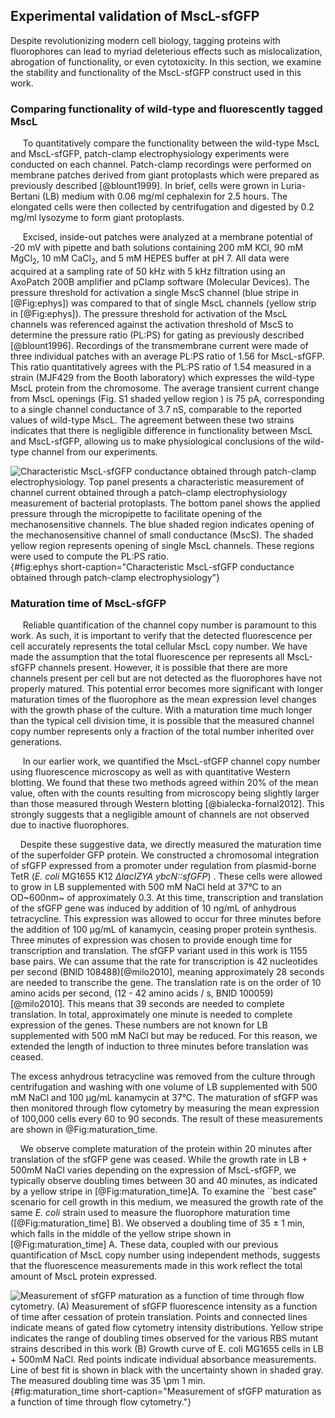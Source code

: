 ## Experimental validation of MscL-sfGFP
Despite revolutionizing modern cell biology, tagging proteins with
fluorophores can lead to myriad deleterious effects such as mislocalization,
abrogation of functionality, or even cytotoxicity. In this section, we
examine the stability and functionality of the MscL-sfGFP construct used in
this work.

### Comparing functionality of wild-type and fluorescently tagged MscL
&nbsp;&nbsp;&nbsp;&nbsp; To quantitatively compare the functionality between
the wild-type MscL and MscL-sfGFP, patch-clamp electrophysiology experiments
were conducted on each channel. Patch-clamp recordings were performed 
on membrane patches derived from giant protoplasts which were prepared as
previously described [@blount1999]. In brief, cells were grown in
Luria-Bertani (LB) medium with 0.06 mg/ml cephalexin for 2.5 hours. The
elongated cells were then collected by centrifugation and digested by 0.2
mg/ml lysozyme to form giant protoplasts.

&nbsp;&nbsp;&nbsp;&nbsp; Excised, inside-out patches were analyzed at a
membrane potential of -20 mV with pipette and bath solutions containing 200
mM KCl, 90 mM MgCl$_2$, 10 mM CaCl$_2$, and 5 mM HEPES buffer at pH 7. All
data were acquired at a sampling rate of 50 kHz with 5 kHz filtration using
an AxoPatch 200B amplifier and pClamp software (Molecular Devices). The
pressure threshold for activation a single MscS channel (blue stripe in
[@Fig:ephys]) was compared to that of single MscL channels (yellow strip in
[@Fig:ephys]). The pressure threshold for activation of the MscL channels was
referenced against the activation threshold of MscS to determine the pressure
ratio (PL:PS) for gating as previously described [@blount1996]. Recordings of
the transmembrane current were made of three individual patches with an
average PL:PS ratio of 1.56 for MscL-sfGFP. This ratio quantitatively agrees
with the PL:PS ratio of 1.54 measured in a strain (MJF429 from the Booth
laboratory) which expresses the wild-type MscL protein from the chromosome.
The average transient current change from MscL openings (Fig. S1 shaded
yellow region ) is 75 pA, corresponding to a single channel conductance of
3.7 nS, comparable to the reported values of wild-type MscL. The agreement
between these two strains indicates that there is negligible difference in
functionality between MscL and MscL-sfGFP, allowing us to make physiological
conclusions of the wild-type channel from our experiments.

![**Characteristic MscL-sfGFP conductance obtained through patch-clamp
electrophysiology**. Top panel presents a characteristic measurement of
channel current obtained through a patch-clamp electrophysiology measurement
of bacterial protoplasts. The bottom panel shows the applied pressure through
the micropipette to facilitate opening of the mechanosensitive channels. The
blue shaded region indicates opening of the mechanosensitive channel of small
conductance (MscS). The shaded yellow region represents opening of single
MscL channels. These regions were used to compute the PL:PS ratio.
](ch9_figS1){#fig:ephys short-caption="Characteristic MscL-sfGFP conductance
obtained through patch-clamp electrophysiology"}

### Maturation time of MscL-sfGFP

&nbsp;&nbsp;&nbsp;&nbsp; Reliable quantification of the channel copy number
is paramount to this work. As such, it is important to verify that the
detected fluorescence per cell accurately represents the total cellular MscL
copy number. We have made the assumption that the total fluorescence per
represents all MscL-sfGFP channels present. However, it is possible that
there are more channels present per cell but are not detected as the
fluorophores have not properly matured. This potential error becomes more
significant with longer maturation times of the fluorophore as the mean
expression level changes with the growth phase of the culture. With a
maturation time much longer than the typical cell division time, it is
possible that the measured channel copy number represents only a fraction of
the total number inherited over generations.

&nbsp;&nbsp;&nbsp;&nbsp; In our earlier work, we quantified the MscL-sfGFP
channel copy number using fluorescence microscopy as well as with
quantitative Western blotting. We found that these two methods agreed within
20% of the mean value, often with the counts resulting from microscopy being
slightly larger than those measured through Western blotting
[@bialecka-fornal2012]. This strongly suggests that a negligible amount of
channels are not observed due to inactive fluorophores.

&nbsp;&nbsp;&nbsp;&nbsp;Despite these suggestive data, we directly measured
the maturation time of the superfolder GFP protein. We constructed a
chromosomal integration of sfGFP expressed from a promoter under regulation
from plasmid-borne TetR (*E. coli* MG1655 K12
*$\Delta$lacIZYA ybcN::sfGFP*) . These cells were allowed to grow in LB
supplemented with 500 mM NaCl held at 37°C to an OD~600nm~ of approximately
0.3. At this time, transcription and translation of the sfGFP gene was
induced by addition of 10 ng/mL of anhydrous tetracycline. This expression
was allowed to occur for three minutes before the addition of 100 µg/mL of
kanamycin, ceasing proper protein synthesis. Three minutes of expression was
chosen to provide enough time for transcription and translation. The sfGFP
variant used in this work is 1155 base pairs. We can assume that the rate for
transcription is 42 nucleotides per second (BNID 108488)[@milo2010], meaning
approximately 28 seconds are needed to transcribe the gene. The translation
rate is on the order of 10 amino acids per second, (12 - 42 amino acids / s,
BNID 100059)[@milo2010]. This means that 39 seconds are needed to complete
translation. In total, approximately one minute is needed to complete
expression of the genes. These numbers are not known for LB supplemented with
500 mM NaCl but may be reduced. For this reason, we extended the length of
induction to three minutes before translation was ceased.

The excess anhydrous tetracycline was removed from the culture through
centrifugation and washing with one volume of LB supplemented with 500 mM
NaCl and 100 µg/mL kanamycin at 37°C. The maturation of sfGFP was then
monitored through flow cytometry by measuring the mean expression of 100,000
cells every 60 to 90 seconds. The result of these measurements are shown in
@Fig:maturation_time.

&nbsp;&nbsp;&nbsp;&nbsp;We observe complete maturation of the protein within
20 minutes after translation of the sfGFP gene was ceased. While the growth
rate in LB + 500mM NaCl varies depending on the expression of MscL-sfGFP, we
typically observe doubling times between 30 and 40 minutes, as indicated by a
yellow stripe in [@Fig:maturation_time]A. To examine the ``best case”
scenario for cell growth in this medium, we measured the growth rate of the
same *E. coli* strain used to measure the fluorophore maturation time
([@Fig:maturation_time] B). We observed a doubling time of 35 $\pm$ 1 min,
which falls in the middle of the yellow stripe shown in
[@Fig:maturation_time] A. These data, coupled with our previous
quantification of MscL copy number using independent methods, suggests that
the fluorescence measurements made in this work reflect the total amount of
MscL protein expressed.

![**Measurement of sfGFP maturation as a function of time through flow
cytometry.** (A) Measurement of sfGFP fluorescence intensity as a function of
time after cessation of protein translation. Points and connected lines
indicate means of gated flow cytometry intensity distributions. Yellow stripe
indicates the range of doubling times observed for the various RBS mutant
strains described in this work (B) Growth curve of *E. coli* MG1655 cells in
LB + 500mM NaCl. Red points indicate individual absorbance measurements. Line
of best fit is shown in black with the uncertainty shown in shaded gray. The
measured doubling time was 35 $\pm$ 1 min.](ch9_figS2){#fig:maturation_time
short-caption="Measurement of sfGFP maturation as a function of time through
flow cytometry."}

